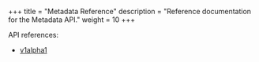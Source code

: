 +++
title = "Metadata Reference"
description = "Reference documentation for the Metadata API."
weight = 10
+++

API references:

  * [v1alpha1](/docs/reference/metadata/v1alpha1/kubeflow-metadata-api-spec.html)
